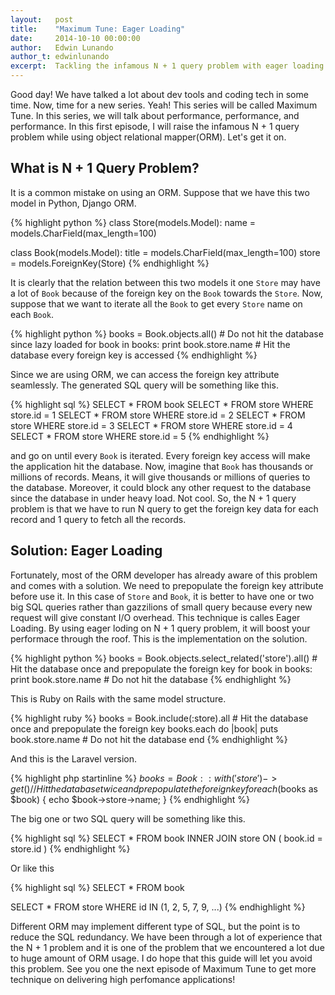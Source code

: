 ```yaml
---
layout:   post
title:    "Maximum Tune: Eager Loading"
date:     2014-10-10 00:00:00
author:   Edwin Lunando
author_t: edwinlunando
excerpt:  Tackling the infamous N + 1 query problem with eager loading technique
---
```


Good day! We have talked a lot about dev tools and coding tech in some time. Now, time for a new series. Yeah! This series will be called Maximum Tune. In this series, we will talk about performance, performance, and performance. In this first episode, I will raise the infamous N + 1 query problem while using object relational mapper(ORM). Let's get it on.

## What is N + 1 Query Problem? ##

It is a common mistake on using an ORM. Suppose that we have this two model in Python, Django ORM.

{% highlight python %}
class Store(models.Model):
    name = models.CharField(max_length=100)

class Book(models.Model):
    title = models.CharField(max_length=100)
    store = models.ForeignKey(Store)
{% endhighlight %}

It is clearly that the relation between this two models it one `Store` may have a lot of `Book` because of the foreign key on the `Book` towards the `Store`. Now, suppose that we want to iterate all the `Book` to get every `Store` name on each `Book`.

{% highlight python %}
books = Book.objects.all()  # Do not hit the database since lazy loaded
for book in books:
    print book.store.name  # Hit the database every foreign key is accessed
{% endhighlight %}

Since we are using ORM, we can access the foreign key attribute seamlessly. The generated SQL query will be something like this.

{% highlight sql %}
SELECT * FROM book
SELECT * FROM store WHERE store.id = 1
SELECT * FROM store WHERE store.id = 2
SELECT * FROM store WHERE store.id = 3
SELECT * FROM store WHERE store.id = 4
SELECT * FROM store WHERE store.id = 5
{% endhighlight %}

and go on until every `Book` is iterated. Every foreign key access will make the application hit the database. Now, imagine that `Book` has thousands or millions of records. Means, it will give thousands or millions of queries to the database. Moreover, it could block any other request to the database since the database in under heavy load. Not cool. So, the N + 1 query problem is that we have to run N query to get the foreign key data for each record and 1 query to fetch all the records.

## Solution: Eager Loading ##

Fortunately, most of the ORM developer has already aware of this problem and comes with a solution. We need to prepopulate the foreign key attribute before use it. In this case of `Store` and `Book`, it is better to have one or two big SQL queries rather than gazzilions of small query because every new request will give constant I/O overhead. This technique is calles Eager Loading. By using eager loding on N + 1 query problem, it will boost your performace through the roof. This is the implementation on the solution.

{% highlight python %}
books = Book.objects.select_related('store').all()  # Hit the database once and prepopulate the foreign key
for book in books:
    print book.store.name  # Do not hit the database
{% endhighlight %}

This is Ruby on Rails with the same model structure.

{% highlight ruby %}
books = Book.include(:store).all  # Hit the database once and prepopulate the foreign key
books.each do |book|
    puts book.store.name  # Do not hit the database
end
{% endhighlight %}

And this is the Laravel version.

{% highlight php startinline %}
$books = Book::with('store')->get()  // Hit the database twice and prepopulate the foreign key
foreach ($books as $book) {
    echo $book->store->name;
}
{% endhighlight %}

The big one or two SQL query will be something like this.

{% highlight sql %}
SELECT *
FROM book
INNER JOIN store ON ( book.id = store.id )
{% endhighlight %}

Or like this

{% highlight sql %}
SELECT * FROM book

SELECT * FROM store WHERE id IN (1, 2, 5, 7, 9, ...)
{% endhighlight %}

Different ORM may implement different type of SQL, but the point is to reduce the SQL redundancy. We have been through a lot of experience that the N + 1 problem and it is one of the problem that we encountered a lot due to huge amount of ORM usage. I do hope that this guide will let you avoid this problem. See you one the next episode of Maximum Tune to get more technique on delivering high perfomance applications!
